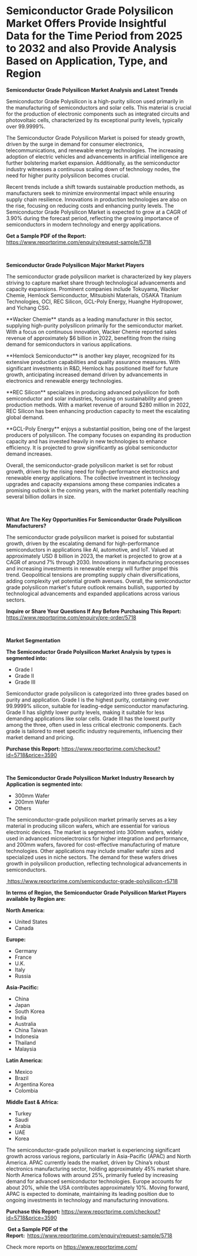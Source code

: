 <p><h1>Semiconductor Grade Polysilicon Market Offers Provide Insightful Data for the Time Period from 2025 to 2032 and also Provide Analysis Based on Application, Type, and Region</h1></p><p><strong>Semiconductor Grade Polysilicon Market Analysis and Latest Trends</strong></p>
<p><p>Semiconductor Grade Polysilicon is a high-purity silicon used primarily in the manufacturing of semiconductors and solar cells. This material is crucial for the production of electronic components such as integrated circuits and photovoltaic cells, characterized by its exceptional purity levels, typically over 99.9999%. </p><p>The Semiconductor Grade Polysilicon Market is poised for steady growth, driven by the surge in demand for consumer electronics, telecommunications, and renewable energy technologies. The increasing adoption of electric vehicles and advancements in artificial intelligence are further bolstering market expansion. Additionally, as the semiconductor industry witnesses a continuous scaling down of technology nodes, the need for higher purity polysilicon becomes crucial. </p><p>Recent trends include a shift towards sustainable production methods, as manufacturers seek to minimize environmental impact while ensuring supply chain resilience. Innovations in production technologies are also on the rise, focusing on reducing costs and enhancing purity levels. The Semiconductor Grade Polysilicon Market is expected to grow at a CAGR of 3.90% during the forecast period, reflecting the growing importance of semiconductors in modern technology and energy applications.</p></p>
<p><strong>Get a Sample PDF of the Report:&nbsp;</strong> <a href="https://www.reportprime.com/enquiry/request-sample/5718?utm_campaign=2281&utm_medium=2&utm_source=Github&utm_content=ia&utm_term=19032025&utm_id=semiconductor-grade-polysilicon">https://www.reportprime.com/enquiry/request-sample/5718</a></p>
<p>&nbsp;</p>
<p><strong>Semiconductor Grade Polysilicon Major Market Players</strong></p>
<p><p>The semiconductor grade polysilicon market is characterized by key players striving to capture market share through technological advancements and capacity expansions. Prominent companies include Tokuyama, Wacker Chemie, Hemlock Semiconductor, Mitsubishi Materials, OSAKA Titanium Technologies, OCI, REC Silicon, GCL-Poly Energy, Huanghe Hydropower, and Yichang CSG.</p><p>**Wacker Chemie** stands as a leading manufacturer in this sector, supplying high-purity polysilicon primarily for the semiconductor market. With a focus on continuous innovation, Wacker Chemie reported sales revenue of approximately $6 billion in 2022, benefiting from the rising demand for semiconductors in various applications.</p><p>**Hemlock Semiconductor** is another key player, recognized for its extensive production capabilities and quality assurance measures. With significant investments in R&D, Hemlock has positioned itself for future growth, anticipating increased demand driven by advancements in electronics and renewable energy technologies.</p><p>**REC Silicon** specializes in producing advanced polysilicon for both semiconductor and solar industries, focusing on sustainability and green production methods. With a market revenue of around $280 million in 2022, REC Silicon has been enhancing production capacity to meet the escalating global demand.</p><p>**GCL-Poly Energy** enjoys a substantial position, being one of the largest producers of polysilicon. The company focuses on expanding its production capacity and has invested heavily in new technologies to enhance efficiency. It is projected to grow significantly as global semiconductor demand increases.</p><p>Overall, the semiconductor-grade polysilicon market is set for robust growth, driven by the rising need for high-performance electronics and renewable energy applications. The collective investment in technology upgrades and capacity expansions among these companies indicates a promising outlook in the coming years, with the market potentially reaching several billion dollars in size.</p></p>
<p>&nbsp;</p>
<p><strong>What Are The Key Opportunities For Semiconductor Grade Polysilicon Manufacturers?</strong></p>
<p><p>The semiconductor grade polysilicon market is poised for substantial growth, driven by the escalating demand for high-performance semiconductors in applications like AI, automotive, and IoT. Valued at approximately USD 8 billion in 2023, the market is projected to grow at a CAGR of around 7% through 2030. Innovations in manufacturing processes and increasing investments in renewable energy will further propel this trend. Geopolitical tensions are prompting supply chain diversifications, adding complexity yet potential growth avenues. Overall, the semiconductor grade polysilicon market's future outlook remains bullish, supported by technological advancements and expanded applications across various sectors.</p></p>
<p><strong>Inquire or Share Your Questions If Any Before Purchasing This Report:</strong> <a href="https://www.reportprime.com/enquiry/pre-order/5718?utm_campaign=2281&utm_medium=2&utm_source=Github&utm_content=ia&utm_term=19032025&utm_id=semiconductor-grade-polysilicon">https://www.reportprime.com/enquiry/pre-order/5718</a></p>
<p>&nbsp;</p>
<p><strong>Market Segmentation</strong></p>
<p><strong>The Semiconductor Grade Polysilicon Market Analysis by types is segmented into:</strong></p>
<p><ul><li>Grade I</li><li>Grade II</li><li>Grade III</li></ul></p>
<p><p>Semiconductor grade polysilicon is categorized into three grades based on purity and application. Grade I is the highest purity, containing over 99.9999% silicon, suitable for leading-edge semiconductor manufacturing. Grade II has slightly lower purity levels, making it suitable for less demanding applications like solar cells. Grade III has the lowest purity among the three, often used in less critical electronic components. Each grade is tailored to meet specific industry requirements, influencing their market demand and pricing.</p></p>
<p><strong>Purchase this Report:&nbsp;</strong><a href="https://www.reportprime.com/checkout?id=5718&price=3590&utm_campaign=2281&utm_medium=2&utm_source=Github&utm_content=ia&utm_term=19032025&utm_id=semiconductor-grade-polysilicon">https://www.reportprime.com/checkout?id=5718&price=3590</a></p>
<p>&nbsp;</p>
<p><strong>The Semiconductor Grade Polysilicon Market Industry Research by Application is segmented into:</strong></p>
<p><ul><li>300mm Wafer</li><li>200mm Wafer</li><li>Others</li></ul></p>
<p><p>The semiconductor-grade polysilicon market primarily serves as a key material in producing silicon wafers, which are essential for various electronic devices. The market is segmented into 300mm wafers, widely used in advanced microelectronics for higher integration and performance, and 200mm wafers, favored for cost-effective manufacturing of mature technologies. Other applications may include smaller wafer sizes and specialized uses in niche sectors. The demand for these wafers drives growth in polysilicon production, reflecting technological advancements in semiconductors.</p></p>
<p><a href="https://www.reportprime.com/semiconductor-grade-polysilicon-r5718?utm_campaign=2281&utm_medium=2&utm_source=Github&utm_content=ia&utm_term=19032025&utm_id=semiconductor-grade-polysilicon">&nbsp;https://www.reportprime.com/semiconductor-grade-polysilicon-r5718</a></p>
<p><strong>In terms of Region, the Semiconductor Grade Polysilicon Market Players available by Region are:</strong></p>
<p>
    <p> <strong> North America: </strong>
        <ul>
            <li>United States</li>
            <li>Canada</li>
        </ul>
        </p> 
    <p> <strong> Europe: </strong>
        <ul>
            <li>Germany</li>
            <li>France</li>
            <li>U.K.</li>
            <li>Italy</li>
            <li>Russia</li>
        </ul>
        </p> 
    <p> <strong> Asia-Pacific: </strong>
        <ul>
            <li>China</li>
            <li>Japan</li>
            <li>South Korea</li>
            <li>India</li>
            <li>Australia</li>
            <li>China Taiwan</li>
            <li>Indonesia</li>
            <li>Thailand</li>
            <li>Malaysia</li>
        </ul>
        </p> 
    <p> <strong> Latin America: </strong>
        <ul>
            <li>Mexico</li>
            <li>Brazil</li>
            <li>Argentina Korea</li>
            <li>Colombia</li>
        </ul>
        </p> 
    <p> <strong> Middle East & Africa: </strong>
        <ul>
            <li>Turkey</li>
            <li>Saudi</li>
            <li>Arabia</li>
            <li>UAE</li>
            <li>Korea</li>
        </ul>
    </p>
    </p>
<p><p>The semiconductor-grade polysilicon market is experiencing significant growth across various regions, particularly in Asia-Pacific (APAC) and North America. APAC currently leads the market, driven by China’s robust electronics manufacturing sector, holding approximately 45% market share. North America follows with around 25%, primarily fueled by increasing demand for advanced semiconductor technologies. Europe accounts for about 20%, while the USA contributes approximately 10%. Moving forward, APAC is expected to dominate, maintaining its leading position due to ongoing investments in technology and manufacturing innovations.</p></p>
<p><strong>Purchase this Report: </strong><a href="https://www.reportprime.com/checkout?id=5718&price=3590&utm_campaign=2281&utm_medium=2&utm_source=Github&utm_content=ia&utm_term=19032025&utm_id=semiconductor-grade-polysilicon">https://www.reportprime.com/checkout?id=5718&price=3590</a></p>
<p>&nbsp;<strong>Get a Sample PDF of the Report:&nbsp;&nbsp;</strong><a href="https://www.reportprime.com/enquiry/request-sample/5718?utm_campaign=2281&utm_medium=2&utm_source=Github&utm_content=ia&utm_term=19032025&utm_id=semiconductor-grade-polysilicon">https://www.reportprime.com/enquiry/request-sample/5718</a></p>
<p><strong></strong></p>
<p>Check more reports on <a href="https://www.reportprime.com/?utm_campaign=2281&utm_medium=2&utm_source=Github&utm_content=ia&utm_term=19032025&utm_id=semiconductor-grade-polysilicon">https://www.reportprime.com/</a></p>